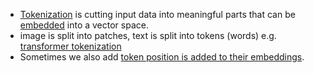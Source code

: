  
- [Tokenization](/ml/Tokenization-in-Machine-Learning-Explained) is cutting input data into meaningful parts that can be [embedded](/ml/Embeddings-in-Machine-Learning-Explained) into a vector space.
- image is split into patches, text is split into tokens (words) e.g. [transformer tokenization](/ml/transformer-embeddings-and-tokenization)
- Sometimes we also add [token position is added to their embeddings](/ml/transformer-positional-embeddings-and-encodings).

